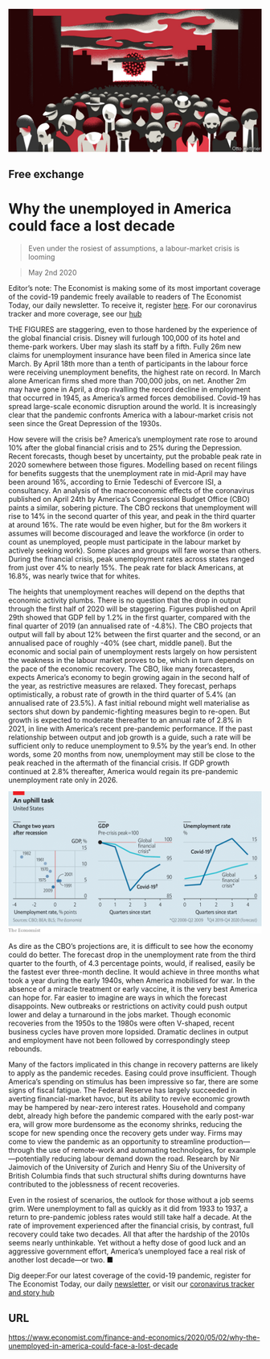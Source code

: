 ![](./images/20200502_FND000.jpg)

## Free exchange

# Why the unemployed in America could face a lost decade

> Even under the rosiest of assumptions, a labour-market crisis is looming

> May 2nd 2020

Editor’s note: The Economist is making some of its most important coverage of the covid-19 pandemic freely available to readers of The Economist Today, our daily newsletter. To receive it, register [here](https://www.economist.com//newslettersignup). For our coronavirus tracker and more coverage, see our [hub](https://www.economist.com//coronavirus)

THE FIGURES are staggering, even to those hardened by the experience of the global financial crisis. Disney will furlough 100,000 of its hotel and theme-park workers. Uber may slash its staff by a fifth. Fully 26m new claims for unemployment insurance have been filed in America since late March. By April 18th more than a tenth of participants in the labour force were receiving unemployment benefits, the highest rate on record. In March alone American firms shed more than 700,000 jobs, on net. Another 2m may have gone in April, a drop rivalling the record decline in employment that occurred in 1945, as America’s armed forces demobilised. Covid-19 has spread large-scale economic disruption around the world. It is increasingly clear that the pandemic confronts America with a labour-market crisis not seen since the Great Depression of the 1930s.

How severe will the crisis be? America’s unemployment rate rose to around 10% after the global financial crisis and to 25% during the Depression. Recent forecasts, though beset by uncertainty, put the probable peak rate in 2020 somewhere between those figures. Modelling based on recent filings for benefits suggests that the unemployment rate in mid-April may have been around 16%, according to Ernie Tedeschi of Evercore ISI, a consultancy. An analysis of the macroeconomic effects of the coronavirus published on April 24th by America’s Congressional Budget Office (CBO) paints a similar, sobering picture. The CBO reckons that unemployment will rise to 14% in the second quarter of this year, and peak in the third quarter at around 16%. The rate would be even higher, but for the 8m workers it assumes will become discouraged and leave the workforce (in order to count as unemployed, people must participate in the labour market by actively seeking work). Some places and groups will fare worse than others. During the financial crisis, peak unemployment rates across states ranged from just over 4% to nearly 15%. The peak rate for black Americans, at 16.8%, was nearly twice that for whites.

The heights that unemployment reaches will depend on the depths that economic activity plumbs. There is no question that the drop in output through the first half of 2020 will be staggering. Figures published on April 29th showed that GDP fell by 1.2% in the first quarter, compared with the final quarter of 2019 (an annualised rate of -4.8%). The CBO projects that output will fall by about 12% between the first quarter and the second, or an annualised pace of roughly -40% (see chart, middle panel). But the economic and social pain of unemployment rests largely on how persistent the weakness in the labour market proves to be, which in turn depends on the pace of the economic recovery. The CBO, like many forecasters, expects America’s economy to begin growing again in the second half of the year, as restrictive measures are relaxed. They forecast, perhaps optimistically, a robust rate of growth in the third quarter of 5.4% (an annualised rate of 23.5%). A fast initial rebound might well materialise as sectors shut down by pandemic-fighting measures begin to re-open. But growth is expected to moderate thereafter to an annual rate of 2.8% in 2021, in line with America’s recent pre-pandemic performance. If the past relationship between output and job growth is a guide, such a rate will be sufficient only to reduce unemployment to 9.5% by the year’s end. In other words, some 20 months from now, unemployment may still be close to the peak reached in the aftermath of the financial crisis. If GDP growth continued at 2.8% thereafter, America would regain its pre-pandemic unemployment rate only in 2026.



![](./images/20200502_FNC390.png)

As dire as the CBO’s projections are, it is difficult to see how the economy could do better. The forecast drop in the unemployment rate from the third quarter to the fourth, of 4.3 percentage points, would, if realised, easily be the fastest ever three-month decline. It would achieve in three months what took a year during the early 1940s, when America mobilised for war. In the absence of a miracle treatment or early vaccine, it is the very best America can hope for. Far easier to imagine are ways in which the forecast disappoints. New outbreaks or restrictions on activity could push output lower and delay a turnaround in the jobs market. Though economic recoveries from the 1950s to the 1980s were often V-shaped, recent business cycles have proven more lopsided. Dramatic declines in output and employment have not been followed by correspondingly steep rebounds.

Many of the factors implicated in this change in recovery patterns are likely to apply as the pandemic recedes. Easing could prove insufficient. Though America’s spending on stimulus has been impressive so far, there are some signs of fiscal fatigue. The Federal Reserve has largely succeeded in averting financial-market havoc, but its ability to revive economic growth may be hampered by near-zero interest rates. Household and company debt, already high before the pandemic compared with the early post-war era, will grow more burdensome as the economy shrinks, reducing the scope for new spending once the recovery gets under way. Firms may come to view the pandemic as an opportunity to streamline production—through the use of remote-work and automating technologies, for example—potentially reducing labour demand down the road. Research by Nir Jaimovich of the University of Zurich and Henry Siu of the University of British Columbia finds that such structural shifts during downturns have contributed to the joblessness of recent recoveries.

Even in the rosiest of scenarios, the outlook for those without a job seems grim. Were unemployment to fall as quickly as it did from 1933 to 1937, a return to pre-pandemic jobless rates would still take half a decade. At the rate of improvement experienced after the financial crisis, by contrast, full recovery could take two decades. All that after the hardship of the 2010s seems nearly unthinkable. Yet without a hefty dose of good luck and an aggressive government effort, America’s unemployed face a real risk of another lost decade—or two. ■

Dig deeper:For our latest coverage of the covid-19 pandemic, register for The Economist Today, our daily [newsletter](https://www.economist.com//newslettersignup), or visit our [coronavirus tracker and story hub](https://www.economist.com//coronavirus)

## URL

https://www.economist.com/finance-and-economics/2020/05/02/why-the-unemployed-in-america-could-face-a-lost-decade
